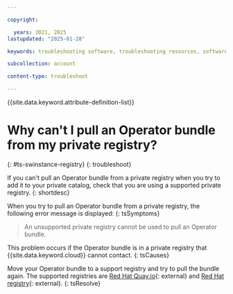 ```yaml
---

copyright:

  years: 2021, 2025
lastupdated: "2025-01-28"

keywords: troubleshooting software, troubleshooting resources, software, operator, private registry, Red Hat, Quay

subcollection: account

content-type: troubleshoot

---
```


{{site.data.keyword.attribute-definition-list}}

# Why can't I pull an Operator bundle from my private registry?
{: #ts-swinstance-registry}
{: troubleshoot}

If you can't pull an Operator bundle from a private registry when you try to add it to your private catalog, check that you are using a supported private registry.
{: shortdesc}

When you try to pull an Operator bundle from a private registry, the following error message is displayed:
{: tsSymptoms}

> An unsupported private registry cannot be used to pull an Operator bundle.

This problem occurs if the Operator bundle is in a private registry that {{site.data.keyword.cloud}} cannot contact.
{: tsCauses}

Move your Operator bundle to a support registry and try to pull the bundle again. The supported registries are [Red Hat Quay.io](https://quay.io/){: external} and [Red Hat registry](https://catalog.redhat.com/){: external}.
{: tsResolve}
